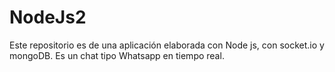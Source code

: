 # NodeJs2
Este repositorio es de una aplicación elaborada con Node js, con socket.io y mongoDB.
Es un chat tipo Whatsapp en tiempo real.
